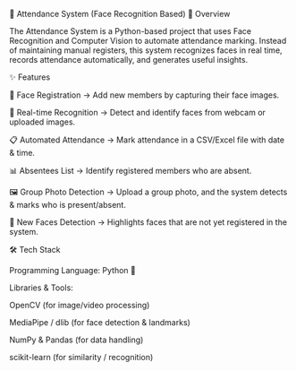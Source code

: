 📌 Attendance System (Face Recognition Based)
📖 Overview

The Attendance System is a Python-based project that uses Face Recognition and Computer Vision to automate attendance marking.
Instead of maintaining manual registers, this system recognizes faces in real time, records attendance automatically, and generates useful insights.

✨ Features

👤 Face Registration → Add new members by capturing their face images.

🎥 Real-time Recognition → Detect and identify faces from webcam or uploaded images.

📋 Automated Attendance → Mark attendance in a CSV/Excel file with date & time.

📊 Absentees List → Identify registered members who are absent.

🖼 Group Photo Detection → Upload a group photo, and the system detects & marks who is present/absent.

🔎 New Faces Detection → Highlights faces that are not yet registered in the system.

🛠️ Tech Stack

Programming Language: Python 🐍

Libraries & Tools:

OpenCV (for image/video processing)

MediaPipe / dlib (for face detection & landmarks)

NumPy & Pandas (for data handling)

scikit-learn (for similarity / recognition)
